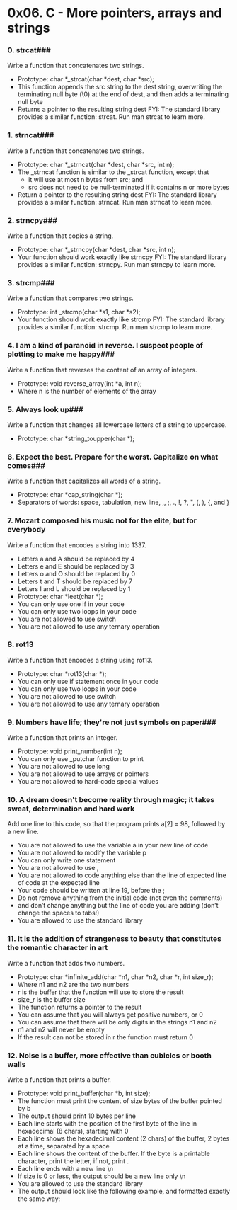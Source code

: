 # 0x06. C - More pointers, arrays and strings #

### 0. strcat###
Write a function that concatenates two strings.

 - Prototype: char *_strcat(char *dest, char *src);
 - This function appends the src string to the dest string, overwriting the terminating null byte (\0) at the end of dest, and then adds a terminating null byte
 - Returns a pointer to the resulting string dest
FYI: The standard library provides a similar function: strcat. Run man strcat to learn more.

### 1. strncat###
Write a function that concatenates two strings.

 - Prototype: char *_strncat(char *dest, char *src, int n);
 - The _strncat function is similar to the _strcat function, except that
	 - it will use at most n bytes from src; and
	 - src does not need to be null-terminated if it contains n or more bytes
 - Return a pointer to the resulting string dest
FYI: The standard library provides a similar function: strncat. Run man strncat to learn more.

### 2. strncpy###
Write a function that copies a string.

 - Prototype: char *_strncpy(char *dest, char *src, int n);
 - Your function should work exactly like strncpy
FYI: The standard library provides a similar function: strncpy. Run man strncpy to learn more.

### 3. strcmp###
Write a function that compares two strings.

 - Prototype: int _strcmp(char *s1, char *s2);
 - Your function should work exactly like strcmp
FYI: The standard library provides a similar function: strcmp. Run man strcmp to learn more.

### 4. I am a kind of paranoid in reverse. I suspect people of plotting to make me happy###
Write a function that reverses the content of an array of integers.

 - Prototype: void reverse_array(int *a, int n);
 - Where n is the number of elements of the array

### 5. Always look up###
Write a function that changes all lowercase letters of a string to uppercase.

 - Prototype: char *string_toupper(char *);

### 6. Expect the best. Prepare for the worst. Capitalize on what comes###
Write a function that capitalizes all words of a string.

 - Prototype: char *cap_string(char *);
 - Separators of words: space, tabulation, new line, ,, ;, ., !, ?, ", (, ), {, and }

### 7. Mozart composed his music not for the elite, but for everybody ###
Write a function that encodes a string into 1337.

 - Letters a and A should be replaced by 4
 - Letters e and E should be replaced by 3
 - Letters o and O should be replaced by 0
 - Letters t and T should be replaced by 7
 - Letters l and L should be replaced by 1
 - Prototype: char *leet(char *);
 - You can only use one if in your code
 - You can only use two loops in your code
 - You are not allowed to use switch
 - You are not allowed to use any ternary operation

### 8. rot13 ###
Write a function that encodes a string using rot13.

 - Prototype: char *rot13(char *);
 - You can only use if statement once in your code
 - You can only use two loops in your code
 - You are not allowed to use switch
 - You are not allowed to use any ternary operation

### 9. Numbers have life; they're not just symbols on paper###
Write a function that prints an integer.

 - Prototype: void print_number(int n);
 - You can only use _putchar function to print
 - You are not allowed to use long
 - You are not allowed to use arrays or pointers
 - You are not allowed to hard-code special values

### 10. A dream doesn't become reality through magic; it takes sweat, determination and hard work ### 
Add one line to this code, so that the program prints a[2] = 98, followed by a new line.

 - You are not allowed to use the variable a in your new line of code
 - You are not allowed to modify the variable p
 - You can only write one statement
 - You are not allowed to use ,
 - You are not allowed to code anything else than the line of expected line of code at the expected line
 - Your code should be written at line 19, before the ;
 - Do not remove anything from the initial code (not even the comments)
 - and don’t change anything but the line of code you are adding (don’t change the spaces to tabs!)
 - You are allowed to use the standard library

### 11. It is the addition of strangeness to beauty that constitutes the romantic character in art ###
Write a function that adds two numbers.

 - Prototype: char *infinite_add(char *n1, char *n2, char *r, int size_r);
 - Where n1 and n2 are the two numbers
 - r is the buffer that the function will use to store the result
 - size_r is the buffer size
 - The function returns a pointer to the result
 - You can assume that you will always get positive numbers, or 0
 - You can assume that there will be only digits in the strings n1 and n2
 - n1 and n2 will never be empty
 - If the result can not be stored in r the function must return 0

### 12. Noise is a buffer, more effective than cubicles or booth walls ###
Write a function that prints a buffer.

 - Prototype: void print_buffer(char *b, int size);
 - The function must print the content of size bytes of the buffer pointed by b
 - The output should print 10 bytes per line
 - Each line starts with the position of the first byte of the line in hexadecimal (8 chars), starting with 0
 - Each line shows the hexadecimal content (2 chars) of the buffer, 2 bytes at a time, separated by a space
 - Each line shows the content of the buffer. If the byte is a printable character, print the letter, if not, print .
 - Each line ends with a new line \n
 - If size is 0 or less, the output should be a new line only \n
 - You are allowed to use the standard library
 - The output should look like the following example, and formatted exactly the same way:
